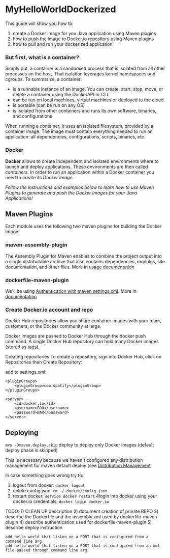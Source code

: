 # MyHelloWorldDockerized

This guide will show you how to:
1) create a Docker image for you Java application using Maven plugins
2) how to push the image to Docker.io repository using Maven plugins
3) how to pull and run your dockerized application

### But first, what is a container?
Simply put, a container is a sandboxed process that is isolated from all other processes on the host.
That isolation leverages kernel namespaces and cgroups. To summarize, a container:
- is a runnable instance of an image. You can create, start, stop, move, or delete a container using the DockerAPI or CLI.
- can be run on local machines, virtual machines or deployed to the cloud
- is portable (can be run on any OS)
- is isolated from other containers and runs its own software, binaries, and configurations

When running a container, it uses an isolated filesystem, provided by a container image.
The image must contain everything needed to run an application: all dependencies, configurations, scripts, binaries, etc.

### Docker

**Docker** allows to create independent and isolated environments where to launch and deploy applications. 
These environments are then called *containers*. 
In order to run an application within a Docker container you need to create its *Docker Image*.

*Follow the instructions and examples below to learn how to use Maven Plugins to generate and push the Docker Images for your Java Applications!*

## Maven Plugins

Each module uses the following two maven plugins for building the Docker Image:

### maven-assembly-plugin

The Assembly Plugin for Maven enables to combine the project output into a single distributable archive 
that also contains dependencies, modules, site documentation, and other files. More in [usage documentation](https://maven.apache.org/plugins/maven-assembly-plugin/usage.html)

### dockerfile-maven-plugin

We'll be using [Authentication with maven settings.xml](https://github.com/spotify/dockerfile-maven/blob/master/docs/authentication.md#authenticating-with-maven-settingsxml).
More in [documentation](https://github.com/spotify/dockerfile-maven)

### Create Docker.io account and repo
Docker Hub repositories allow you share container images with your team, customers, or the Docker community at large.

Docker images are pushed to Docker Hub through the docker push command. A single Docker Hub repository can hold many Docker images (stored as tags).

Creating repositories
To create a repository, sign into Docker Hub, click on Repositories then Create Repository:

add to settings.xml:
```        
<pluginGroups>
    <pluginGroup>com.spotify</pluginGroup>
</pluginGroups>

<server>
    <id>docker.io</id>
    <username>FOO</username>
    <password>BAR</password>
</server>
```

## Deploying

`mvn -Dmaven.deploy.skip` deploy to deploy only Docker images (default deploy phase is skipped) 

This is necessary because we haven't configured any distribution management 
for maven default deploy (see [Distribution Management](https://maven.apache.org/pom.html#Distribution_Management)

In case something goes wrong try to:
1) logout from docker: `docker logout`
2) delete config.json: `rm ~/.docker/config.json`
3) restart docker: `service docker restart`
4login into docker using your docker.io credentials: `docker login docker.io`

TODO: 
    1) CLEAN UP description
    2) document creation of private REPO
    3) describe the Dockerfile and the assembly.xml used by dockerfile-maven-plugin
    4) describe authentication used for dockerfile-maven-plugin
    5) describe deploy instruction

    add hello world that listen on a PORT that is configured from a command line arg
    add hello world that listen on a PORT that is configured from an xml file passed through command line arg
